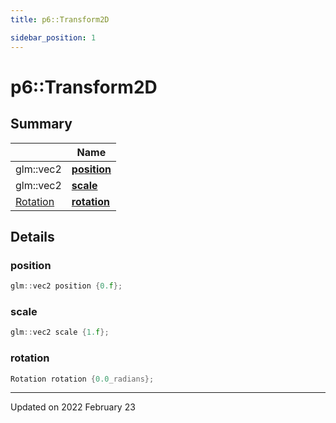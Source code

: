 ```yaml
---
title: p6::Transform2D

sidebar_position: 1
---
```


# p6::Transform2D







## Summary

|                | Name           |
| -------------- | -------------- |
| glm::vec2 | **[position](/reference/Types/transform2_d#position)**  |
| glm::vec2 | **[scale](/reference/Types/transform2_d#scale)**  |
| [Rotation](/reference/Types/angle) | **[rotation](/reference/Types/transform2_d#rotation)**  |

## Details


### position

```cpp
glm::vec2 position {0.f};
```


### scale

```cpp
glm::vec2 scale {1.f};
```


### rotation

```cpp
Rotation rotation {0.0_radians};
```


-------------------------------

Updated on 2022 February 23